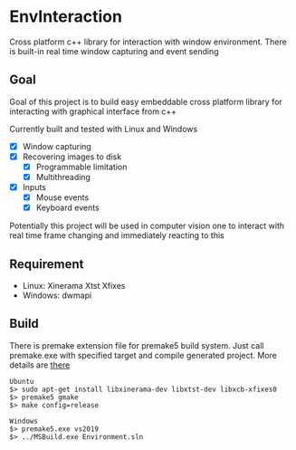 # EnvInteraction
Cross platform c++ library for interaction with window environment. There is built-in real time window capturing and event sending

## Goal
Goal of this project is to build easy embeddable cross platform library for interacting with graphical interface from c++

Currently built and tested with Linux and Windows

 - [x] Window capturing
 - [x] Recovering images to disk
    - [x] Programmable limitation
    - [x] Multithreading
 - [x] Inputs
    - [x] Mouse events
    - [x] Keyboard events

Potentially this project will be used in computer vision one to interact with real time frame changing and immediately reacting to this

## Requirement

- Linux: Xinerama Xtst Xfixes
- Windows: dwmapi

## Build

There is premake extension file for premake5 build system. Just call premake.exe with specified target and compile generated project. More details are [there](https://premake.github.io/docs/) 

```
Ubuntu 
$> sudo apt-get install libxinerama-dev libxtst-dev libxcb-xfixes0 
$> premake5 gmake
$> make config=release

Windows
$> premake5.exe vs2019
$> ../MSBuild.exe Environment.sln
```